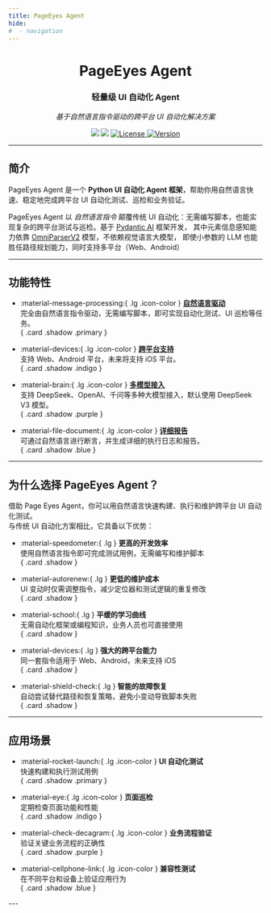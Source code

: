 ```yaml
---
title: PageEyes Agent
hide:
#  - navigation
---
```


<div align="center" markdown>

# **PageEyes Agent**

### 轻量级 UI 自动化 Agent  
*基于自然语言指令驱动的跨平台 UI 自动化解决方案*

![](https://img.shields.io/badge/build-passing-brightgreen)
![](https://img.shields.io/badge/python-12-blue?logo=python)
<a href="https://github.com/tencentmusic/page-eyes-agent/blob/master/LICENSE">
    <img src="https://img.shields.io/badge/License-MIT-blue?labelColor=d4eaf7" alt="License">
</a>
<a href="./CHANGELOG.md">
    <img alt="Version" src="https://img.shields.io/badge/version-0.2.6-blue?labelColor=d4eaf7">
</a>

</div>

---
## 简介

PageEyes Agent 是一个 **Python UI 自动化 Agent 框架**，帮助你用自然语言快速、稳定地完成跨平台 UI 自动化测试、巡检和业务验证。

PageEyes Agent 以 *自然语言指令* 颠覆传统 UI 自动化：无需编写脚本，也能实现复杂的跨平台测试与巡检。基于 [Pydantic AI](https://ai.pydantic.dev/#why-use-pydanticai) 框架开发，
其中元素信息感知能力依靠 [OmniParserV2](https://huggingface.co/microsoft/OmniParser-v2.0) 模型，不依赖视觉语言大模型，
即使小参数的 LLM 也能胜任路径规划能力，同时支持多平台（Web、Android）

---

## 功能特性

<div class="grid cards" markdown>

- :material-message-processing:{ .lg .icon-color } **[自然语言驱动](guides/core-concepts.md)**  
  完全由自然语言指令驱动，无需编写脚本，即可实现自动化测试、UI 巡检等任务。  
  { .card .shadow .primary }

- :material-devices:{ .lg .icon-color } **[跨平台支持](getting-started/installation.md)**  
  支持 Web、Android 平台，未来将支持 iOS 平台。  
  { .card .shadow .indigo }

- :material-brain:{ .lg .icon-color } **[多模型接入](guides/core-concepts.md)**  
  支持 DeepSeek、OpenAI、千问等多种大模型接入，默认使用 DeepSeek V3 模型。  
  { .card .shadow .purple }

- :material-file-document:{ .lg .icon-color } **[详细报告](guides/core-concepts.md)**  
  可通过自然语言进行断言，并生成详细的执行日志和报告。  
  { .card .shadow .blue }

</div>

---

## 为什么选择 PageEyes Agent？

借助 Page Eyes Agent，你可以用自然语言快速构建、执行和维护跨平台 UI 自动化测试。  
与传统 UI 自动化方案相比，它具备以下优势：

<div class="grid cards" markdown>

- :material-speedometer:{ .lg } **更高的开发效率**  
  使用自然语言指令即可完成测试用例，无需编写和维护脚本  
  { .card .shadow }

- :material-autorenew:{ .lg } **更低的维护成本**  
  UI 变动时仅需调整指令，减少定位器和测试逻辑的重复修改  
  { .card .shadow }

- :material-school:{ .lg } **平缓的学习曲线**  
  无需自动化框架或编程知识，业务人员也可直接使用  
  { .card .shadow }

- :material-devices:{ .lg } **强大的跨平台能力**  
  同一套指令适用于 Web、Android，未来支持 iOS  
  { .card .shadow }

- :material-shield-check:{ .lg } **智能的故障恢复**  
  自动尝试替代路径和恢复策略，避免小变动导致脚本失败  
  { .card .shadow }

</div>


---

## 应用场景
<div class="grid cards" markdown>

- :material-rocket-launch:{ .lg .icon-color } **UI 自动化测试**  
  快速构建和执行测试用例  
  { .card .shadow .primary }

- :material-eye:{ .lg .icon-color } **页面巡检**  
  定期检查页面功能和性能  
  { .card .shadow .indigo }

- :material-check-decagram:{ .lg .icon-color } **业务流程验证**  
  验证关键业务流程的正确性  
  { .card .shadow .purple }

- :material-cellphone-link:{ .lg .icon-color } **兼容性测试**  
  在不同平台和设备上验证应用行为  
  { .card .shadow .blue }

</div>
---
